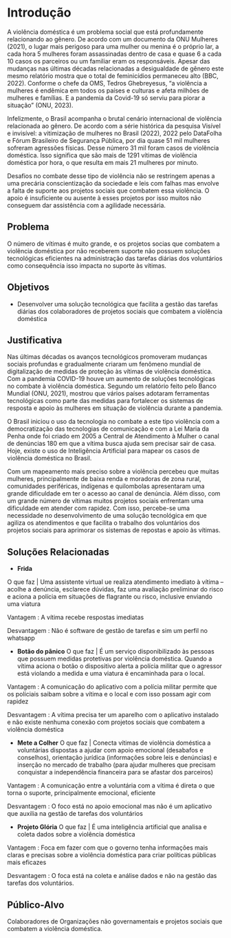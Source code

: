 # Introdução

A violência doméstica é um problema social que está profundamente relacionando ao gênero. De acordo com um documento da ONU Mulheres (2021), o lugar mais perigoso para uma mulher ou menina é o próprio lar, a cada hora 5 mulheres foram assassinadas dentro de casa e quase 6 a cada 10 casos os parceiros ou um familiar eram os responsáveis. Apesar das mudanças nas últimas décadas relacionadas a desigualdade de gênero este mesmo relatório mostra que o total de feminicídios permaneceu alto (BBC, 2022). Conforme o chefe da OMS, Tedros Ghebreyesus, “a violência a mulheres é endêmica em todos os países e culturas e afeta milhões de mulheres e famílias. E a pandemia da Covid-19 só serviu para piorar a situação” (ONU, 2023).

Infelizmente, o Brasil acompanha o brutal cenário internacional de violência relacionada ao gênero. De acordo com a série histórica da pesquisa Visível e invisível: a vitimização de mulheres no Brasil (2022), 2022 pelo DataFolha e Fórum Brasileiro de Segurança Pública, por dia quase 51 mil mulheres sofreram agressões físicas. Desse número 31 mil foram casos de violência doméstica. Isso significa que são mais de 1291 vítimas de violência doméstica por hora, o que resulta em mais 21 mulheres por minuto.

Desafios no combate desse tipo de violência não se restringem apenas a uma precária conscientização da sociedade e leis com falhas mas envolve a falta de suporte aos projetos sociais que combatem essa violência. O apoio é insuficiente ou ausente à esses projetos por isso muitos não conseguem dar assistência com a agilidade necessária.

## Problema
O número de vítimas é muito grande, e os projetos socias que combatem a violência doméstica por não receberem suporte não possuem soluções tecnológicas eficientes na administração das tarefas diárias dos voluntários como consequência isso impacta no suporte às vítimas.

## Objetivos

- Desenvolver uma solução tecnológica que facilita a gestão das tarefas diárias dos colaboradores de projetos sociais que combatem a violência doméstica

## Justificativa

Nas últimas décadas os avanços tecnológicos promoveram mudanças sociais profundas e gradualmente criaram um fenômeno mundial de digitalização de medidas de proteção às vítimas de violência doméstica. 
Com a pandemia COVID-19 houve um aumento de soluções tecnológicas no combate à violência doméstica. Segundo um relatório feito pelo Banco Mundial (ONU, 2021), mostrou que vários países adotaram ferramentas tecnológicas como parte das medidas para fortalecer os sistemas de resposta e apoio às mulheres em situação de violência durante a pandemia.

O Brasil iniciou o uso da tecnologia no combate a este tipo violência com a democratização das tecnologias de comunicação e com a Lei Maria da Penha onde foi criado em 2005 a Central de Atendimento à Mulher o canal de denúncias 180 em que a vítima busca ajuda sem precisar sair de casa. Hoje, existe o uso de Inteligência Artificial para mapear os casos de violência doméstica no Brasil. 

Com um mapeamento mais preciso sobre a violência percebeu que muitas mulheres, principalmente de baixa renda e moradoras de zona rural, comunidades periféricas, indígenas e quilombolas apresentaram uma grande dificuldade em ter o acesso ao canal de denúncia. Além disso, com um grande número de vítimas muitos projetos sociais enfrentam uma dificuldade em atender com rapidez. Com isso, percebe-se uma necessidade no desenvolvimento de uma solução tecnológica em que agiliza os atendimentos e que facilita o trabalho dos voluntários dos projetos sociais para aprimorar os sistemas de repostas e apoio às vítimas.

## Soluções Relacionadas
- **Frida** 

O que faz   |  Uma assistente virtual ue realiza atendimento imediato à vítima – acolhe a denúncia, esclarece dúvidas, faz uma avaliação preliminar do risco e aciona a polícia em situações de flagrante ou risco, inclusive enviando uma viatura

Vantagem : A vítima recebe respostas imediatas

Desvantagem  : Não é software de gestão de tarefas e sim um perfil no whatsapp


- **Botão do pânico**
 O que faz   | É um serviço disponibilizado às pessoas que possuem medidas protetivas por violência doméstica. Quando a vítima aciona o botão o dispositivo alerta a polícia militar que o agressor está violando a medida e uma viatura é encaminhada para o local.
 
 
 Vantagem : A comunicação do aplicativo com a polícia militar permite que os políciais saibam sobre a vítima e o local e com isso possam agir com rapidez
 
 
 Desvantagem  : A vítima precisa ter um aparelho com o aplicativo instalado e não existe nenhuma conexão com projetos sociais que combatem a violência doméstica
  
- **Mete a Colher**
 O que faz   | Conecta vítimas de violência doméstica a voluntárias dispostas a ajudar com apoio emocional (desabafos e conselhos), orientação jurídica (informações sobre leis e denúncias) e inserção no mercado de trabalho (para ajudar mulheres que precisam conquistar a independência financeira para se afastar dos parceiros)
 
 
 Vantagem : A comunicação entre a voluntária com a vítima é direta o que torna o suporte, principalmente emocional, eficiente
 
 
 Desvantagem  : O foco está no apoio emocional mas não é um aplicativo que auxilia na gestão de tarefas dos voluntários
 
- **Projeto Glória**
 O que faz   | É uma inteligência artificial que analisa e coleta dados sobre a violência doméstica
 
 
 Vantagem : Foca em fazer com que o governo tenha informações mais  claras e precisas sobre a violência doméstica para criar políticas públicas mais eficazes
 
 
 Desvantagem  : O foca está na coleta e análise dados e não na gestão das tarefas dos voluntários.


## Público-Alvo

Colaboradores de Organizações não governamentais e projetos sociais que combatem a violência doméstica.
